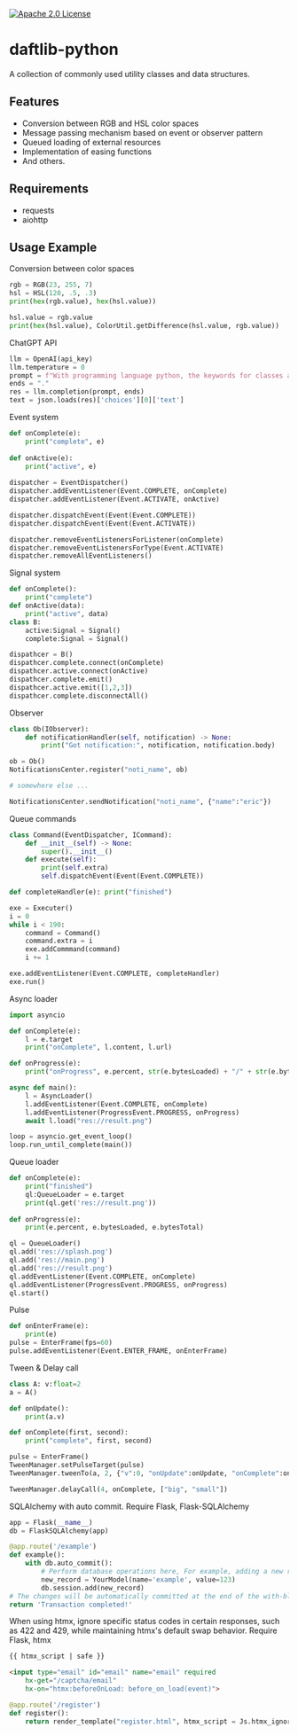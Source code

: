 [![Apache 2.0 License](https://img.shields.io/badge/license-Apache-blue.svg?style=flat)](LICENSE.md)

# daftlib-python
A collection of commonly used utility classes and data structures.

## Features
- Conversion between RGB and HSL color spaces
- Message passing mechanism based on event or observer pattern
- Queued loading of external resources
- Implementation of easing functions
- And others.

## Requirements
- requests
- aiohttp

## Usage Example
Conversion between color spaces
```python
rgb = RGB(23, 255, 7)
hsl = HSL(120, .5, .3)
print(hex(rgb.value), hex(hsl.value))

hsl.value = rgb.value
print(hex(hsl.value), ColorUtil.getDifference(hsl.value, rgb.value))
```

ChatGPT API
```python
llm = OpenAI(api_key)
llm.temperature = 0
prompt = f"With programming language python, the keywords for classes and methods are [class, def], with programming language {target_lang}, the keywords for classes and methods are"
ends = "."
res = llm.completion(prompt, ends)
text = json.loads(res)['choices'][0]['text']
```

Event system
```python
def onComplete(e):
    print("complete", e)
    
def onActive(e):
    print("active", e)
    
dispatcher = EventDispatcher()
dispatcher.addEventListener(Event.COMPLETE, onComplete)
dispatcher.addEventListener(Event.ACTIVATE, onActive)

dispatcher.dispatchEvent(Event(Event.COMPLETE))
dispatcher.dispatchEvent(Event(Event.ACTIVATE))

dispatcher.removeEventListenersForListener(onComplete)
dispatcher.removeEventListenersForType(Event.ACTIVATE)
dispatcher.removeAllEventListeners()
```

Signal system
```python
def onComplete():
    print("complete")
def onActive(data):
    print("active", data)
class B:
    active:Signal = Signal()
    complete:Signal = Signal()

dispathcer = B()
dispathcer.complete.connect(onComplete)
dispathcer.active.connect(onActive)
dispathcer.complete.emit()
dispathcer.active.emit([1,2,3])
dispathcer.complete.disconnectAll()
```

Observer
```python
class Ob(IObserver):
    def notificationHandler(self, notification) -> None:
        print("Got notification:", notification, notification.body)

ob = Ob()
NotificationsCenter.register("noti_name", ob)

# somewhere else ...

NotificationsCenter.sendNotification("noti_name", {"name":"eric"})
```

Queue commands
```python
class Command(EventDispatcher, ICommand):
    def __init__(self) -> None:
        super().__init__()
    def execute(self):
        print(self.extra)
        self.dispatchEvent(Event(Event.COMPLETE))

def completeHandler(e): print("finished")

exe = Executer()
i = 0
while i < 190:
    command = Command()
    command.extra = i
    exe.addCommmand(command)
    i += 1

exe.addEventListener(Event.COMPLETE, completeHandler)
exe.run()
```

Async loader
```python
import asyncio

def onComplete(e):
    l = e.target
    print("onComplete", l.content, l.url)

def onProgress(e):
    print("onProgress", e.percent, str(e.bytesLoaded) + "/" + str(e.bytesTotal))

async def main():
    l = AsyncLoader()
    l.addEventListener(Event.COMPLETE, onComplete)
    l.addEventListener(ProgressEvent.PROGRESS, onProgress)
    await l.load("res://result.png")

loop = asyncio.get_event_loop()
loop.run_until_complete(main())
```

Queue loader
```python
def onComplete(e):
    print("finished")
    ql:QueueLoader = e.target
    print(ql.get('res://result.png'))
   
def onProgress(e):
    print(e.percent, e.bytesLoaded, e.bytesTotal)

ql = QueueLoader()
ql.add('res://splash.png')
ql.add('res://main.png')
ql.add('res://result.png')
ql.addEventListener(Event.COMPLETE, onComplete)
ql.addEventListener(ProgressEvent.PROGRESS, onProgress)
ql.start()
```

Pulse
```python
def onEnterFrame(e):
    print(e)
pulse = EnterFrame(fps=60)
pulse.addEventListener(Event.ENTER_FRAME, onEnterFrame)
```

Tween & Delay call
```python
class A: v:float=2
a = A()

def onUpdate():
    print(a.v)

def onComplete(first, second):
    print("complete", first, second)

pulse = EnterFrame()
TweenManager.setPulseTarget(pulse)
TweenManager.tweenTo(a, 2, {"v":0, "onUpdate":onUpdate, "onComplete":onComplete, "onCompleteParams":[1024, 2048], "ease":Easing.backEaseInOut})

TweenManager.delayCall(4, onComplete, ["big", "small"])
```

SQLAlchemy with auto commit. Require Flask, Flask-SQLAlchemy
```python
app = Flask(__name__)
db = FlaskSQLAlchemy(app)

@app.route('/example')
def example():
    with db.auto_commit():
        # Perform database operations here, For example, adding a new record:
        new_record = YourModel(name='example', value=123)
        db.session.add(new_record)
# The changes will be automatically committed at the end of the with-block if no exceptions occurred.
return 'Transaction completed!'
```

When using htmx, ignore specific status codes in certain responses, such as 422 and 429, while maintaining htmx's default swap behavior. Require Flask, htmx
```html
{{ htmx_script | safe }}

<input type="email" id="email" name="email" required
    hx-get="/captcha/email"
    hx-on="htmx:beforeOnLoad: before_on_load(event)">
```

```python
@app.route('/register')
def register():
    return render_template("register.html", htmx_script = Js.htmx_ignore_error([422, 429]))
```
